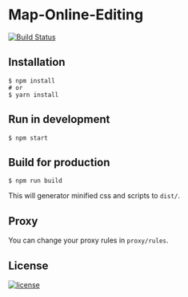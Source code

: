 # Map-Online-Editing

[![Build Status](https://travis-ci.org/Gozeon/map-online-editing.svg?branch=master)](https://travis-ci.org/Gozeon/map-online-editing)

## Installation

    $ npm install
    # or
    $ yarn install

## Run in development

    $ npm start

## Build for production

    $ npm run build

This will generator minified css and scripts to `dist/`.

## Proxy

You can change your proxy rules in `proxy/rules`.

## License

[![license](https://img.shields.io/github/license/mashape/apistatus.svg)](https://github.com/Gozeon/map-online-editing/blob/master/LICENSE)
